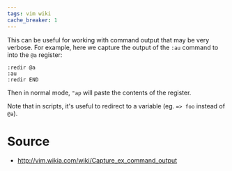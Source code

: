 ```yaml
---
tags: vim wiki
cache_breaker: 1
---
```


This can be useful for working with command output that may be very verbose. For example, here we capture the output of the `:au` command to into the `@a` register:

    :redir @a
    :au
    :redir END

Then in normal mode, `"ap` will paste the contents of the register.

Note that in scripts, it's useful to redirect to a variable (eg. `=> foo` instead of `@a`).

# Source

-   <http://vim.wikia.com/wiki/Capture_ex_command_output>
